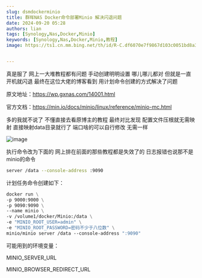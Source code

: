 ```yaml
---
slug: dsmdockerminio
title: 群晖NAS Docker命令部署Minio 解决闪退问题
date: 2024-09-20 05:28
authors: lian
tags: [Synology,Nas,Docker,Minio]
keywords: [Synology,Nas,Docker,Minio,教程]
image: https://ts1.cn.mm.bing.net/th/id/R-C.df6070e7f9867d103c0051bd8a3a5109?rik=NW%2f9mdowN6LtZQ&riu=http%3a%2f%2fdevopshub.cn%2fwp-content%2fuploads%2f2016%2f07%2fdocker-logo.png&ehk=6b6lMd8pD60BnZejGC06xcVPXvbZaqGptnCJrkR43fk%3d&risl=&pid=ImgRaw&r=0


---
```


真是服了 网上一大堆教程都有问题 手动创建明明设置 哪儿哪儿都对 但就是一直开机就闪退 最终在这位大佬的博客看到 用计划命令创建的方式解决了问题

<!-- truncate -->



原文地址：https://wp.gxnas.com/14001.html

官方文档：https://min.io/docs/minio/linux/reference/minio-mc.html

多的我就不说了 不懂直接去看原博主的教程 最终对比发现 配置文件压根就无需映射
直接映射data目录就行了 端口啥的可以自行修改 无需一样

![image](https://i.darklotus.cn/2024/8ph9pt.webp)


执行命令改为下面的 网上排在前面的那些教程都是失效了的 日志报错也说那不是minio的命令
```bash
server /data --console-address :9090
```

计划任务命令创建如下：

```dockerfile
docker run \
-p 9000:9000 \
-p 9090:9090 \
--name minio \
-v /volume1/docker/Minio:/data \
-e "MINIO_ROOT_USER=admin" \
-e "MINIO_ROOT_PASSWORD=密码不少于八位数" \
minio/minio server /data --console-address ":9090"
```



可能用到的环境变量：

MINIO_SERVER_URL

MINIO_BROWSER_REDIRECT_URL